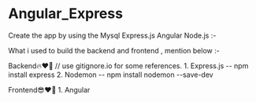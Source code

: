 # Angular_Express
Create the app by using the Mysql Express.js Angular Node.js :-

What i used to build the backend and frontend , mention below :-

Backend🔥❤️‍🔥
    // use gitignore.io for some references.
    1. Express.js -- npm install express
    2. Nodemon -- npm install nodemon --save-dev
    
Frontend😎❤️‍🔥
    1. Angular
    
